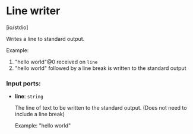 # Line writer

[io/stdio]

Writes a line to standard output.

Example:
1. "hello world"@0 received on `line`
2. "hello world" followed by a line break is written to the standard output 

### Input ports:

* __line__: `string`

    The line of text to be written to the standard output. (Does not need to include a line break)
    
    
    Example: "hello world"

